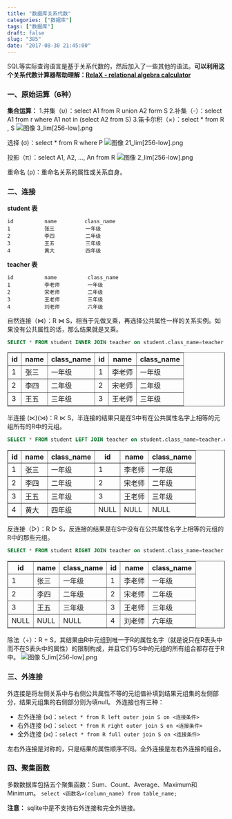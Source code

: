 ```yaml
---
title: "数据库关系代数"
categories: ["数据库"]
tags: ["数据库"]
draft: false
slug: "385"
date: "2017-08-30 21:45:00"
---
```


SQL等实际查询语言是基于关系代数的，然后加入了一些其他的语法。**可以利用这个关系代数计算器帮助理解：[RelaX - relational algebra calculator][6]**

### 一、原始运算（6种）
**集合运算：**
1.并集（υ）：select A1 from R union A2 form S
2.补集（-）：select A1 from r where A1 not in (select A2 from S) 
3.笛卡尔积（×）：select * from R , S
![图像 3_lim[256-low].png][1]

选择 (σ)：select * from R where P
![图像 21_lim[256-low].png][2]

投影（π）：select A1, A2, …, An from R
![图像 2_lim[256-low].png][3]

重命名 (ρ)：重命名关系的属性或关系自身。

### 二、连接
**student 表**
```
id          name         class_name
1           张三          一年级
2           李四          二年级
3           王五          三年级
4           黄大          四年级
```

**teacher 表**
```
id          name          class_name
1           李老师         一年级
2           宋老师         二年级
3           王老师         三年级
4           刘老师         六年级
```

自然连接（⋈）：R ⋈ S，相当于先做叉乘，再选择公共属性一样的关系实例。如果没有公共属性的话，那么结果就是叉乘。
```sql
SELECT * FROM student INNER JOIN teacher on student.class_name=teacher.class_name;
```
<table border="1" style="border-collapse:collapse">
<tr><th>id</th><th>name</th><th>class_name</th><th>id</th><th>name</th><th>class_name</th></tr>
<tr><td>1</td><td>张三</td><td>一年级</td><td>1</td><td>李老师</td><td>一年级</td></tr>
<tr><td>2</td><td>李四</td><td>二年级</td><td>2</td><td>宋老师</td><td>二年级</td></tr>
<tr><td>3</td><td>王五</td><td>三年级</td><td>3</td><td>王老师</td><td>三年级</td></tr></table>

半连接 (⋉)(⋊)：R ⋉ S，半连接的结果只是在S中有在公共属性名字上相等的元组所有的R中的元组。
```sql
SELECT * FROM student LEFT JOIN teacher on student.class_name=teacher.class_name;
```
<table border="1" style="border-collapse:collapse">
<tr><th>id</th><th>name</th><th>class_name</th><th>id</th><th>name</th><th>class_name</th></tr>
<tr><td>1</td><td>张三</td><td>一年级</td><td>1</td><td>李老师</td><td>一年级</td></tr>
<tr><td>2</td><td>李四</td><td>二年级</td><td>2</td><td>宋老师</td><td>二年级</td></tr>
<tr><td>3</td><td>王五</td><td>三年级</td><td>3</td><td>王老师</td><td>三年级</td></tr>
<tr><td>4</td><td>黄大</td><td>四年级</td><td>NULL</td><td>NULL</td><td>NULL</td></tr></table>

反连接（▷）：R ▷ S，反连接的结果是在S中没有在公共属性名字上相等的元组的R中的那些元组。
```sql
SELECT * FROM student RIGHT JOIN teacher on student.class_name=teacher.class_name;
```
<table border="1" style="border-collapse:collapse">
<tr><th>id</th><th>name</th><th>class_name</th><th>id</th><th>name</th><th>class_name</th></tr>
<tr><td>1</td><td>张三</td><td>一年级</td><td>1</td><td>李老师</td><td>一年级</td></tr>
<tr><td>2</td><td>李四</td><td>二年级</td><td>2</td><td>宋老师</td><td>二年级</td></tr>
<tr><td>3</td><td>王五</td><td>三年级</td><td>3</td><td>王老师</td><td>三年级</td></tr>
<tr><td>NULL</td><td>NULL</td><td>NULL</td><td>4</td><td>刘老师</td><td>六年级</td></tr></table>


除法（÷）：R ÷ S，其结果由R中元组到唯一于R的属性名字（就是说只在R表头中而不在S表头中的属性）的限制构成，并且它们与S中的元组的所有组合都存在于R中。
![图像 5_lim[256-low].png][5]

### 三、外连接
外连接是将左侧关系中与右侧公共属性不等的元组值补填到结果元组集的左侧部分，结果元组集的右侧部分则为填null。
外连接也有三种：
- 左外连接 (⟕)：`select * from R left outer join S on <连接条件>`
- 右外连接 (⟖)：`select * from R right outer join S on <连接条件>`
- 全外连接 (⟗)：`select * from R full outer join S on <连接条件>`

左右外连接是对称的，只是结果的属性顺序不同。全外连接是左右外连接的组合。


### 四、聚集函数
多数数据库包括五个聚集函数：Sum、Count、Average、Maximum和Minimum。
`select <函数名>(column_name) from table_name;`

**注意：**
sqlite中是不支持右外连接和完全外链接。

  [1]: https://img.bi-bo.cn/2017/09/3482365209.png
  [2]: https://img.bi-bo.cn/2017/09/2999191161.png
  [3]: https://img.bi-bo.cn/2017/09/165133838.png
  [4]: https://img.bi-bo.cn/2017/09/269971022.png
  [5]: https://img.bi-bo.cn/2017/09/3242326368.png
  [6]: http://dbis-uibk.github.io/relax/
